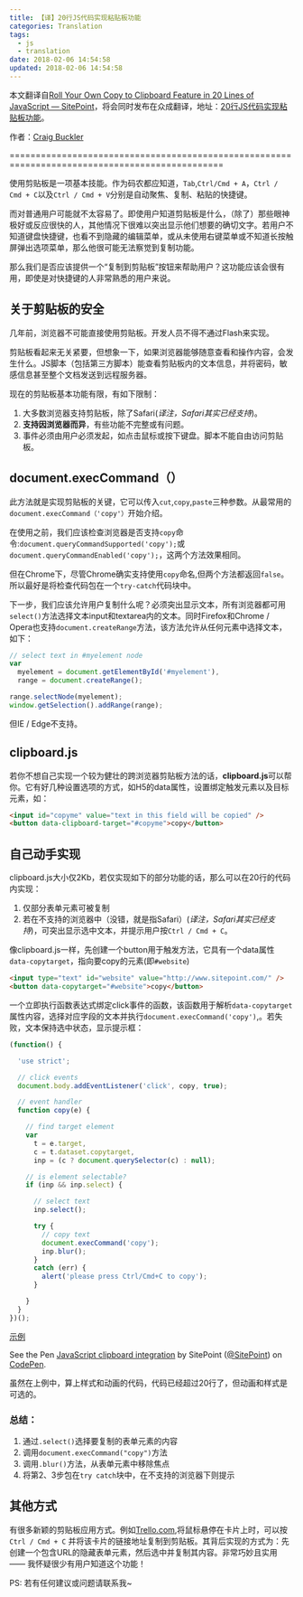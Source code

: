 ```yaml
---
title: 【译】20行JS代码实现粘贴板功能
categories: Translation
tags:
  - js
  - translation
date: 2018-02-06 14:54:58
updated: 2018-02-06 14:54:58
---
```



本文翻译自[Roll Your Own Copy to Clipboard Feature in 20 Lines of JavaScript — SitePoint](https://www.sitepoint.com/javascript-copy-to-clipboard/)，将会同时发布在众成翻译，地址：[20行JS代码实现粘贴板功能](http://zcfy.cc/article/roll-your-own-copy-to-clipboard-feature-in-20-lines-of-javascript-sitepoint)。

作者：[Craig Buckler](https://www.sitepoint.com/author/craig-buckler/)

===============================================================================================

使用剪贴板是一项基本技能。作为码农都应知道，`Tab`,`Ctrl/Cmd + A`，`Ctrl / Cmd + C`以及`Ctrl / Cmd + V`分别是自动聚焦、复制、粘贴的快捷键。

而对普通用户可能就不太容易了。即使用户知道剪贴板是什么，（除了）那些眼神极好或反应很快的人，其他情况下很难以突出显示他们想要的确切文字。若用户不知道键盘快捷键，也看不到隐藏的编辑菜单，或从未使用右键菜单或不知道长按触屏弹出选项菜单，那么他很可能无法察觉到复制功能。

那么我们是否应该提供一个“复制到剪贴板”按钮来帮助用户？这功能应该会很有用，即使是对快捷键的人非常熟悉的用户来说。

## 关于剪贴板的安全
几年前，浏览器不可能直接使用剪贴板。开发人员不得不通过Flash来实现。

剪贴板看起来无关紧要，但想象一下，如果浏览器能够随意查看和操作内容，会发生什么。JS脚本（包括第三方脚本）能查看剪贴板内的文本信息，并将密码，敏感信息甚至整个文档发送到远程服务器。

现在的剪贴板基本功能有限，有如下限制：
1. 大多数浏览器支持剪贴板，除了Safari(*译注，Safari其实已经支持*)。
2. **支持因浏览器而异**，有些功能不完整或有问题。
3. 事件必须由用户必须发起，如点击鼠标或按下键盘。脚本不能自由访问剪贴板。

## document.execCommand（）
此方法就是实现剪贴板的关键，它可以传入`cut`,`copy`,`paste`三种参数。从最常用的`document.execCommand（'copy'）`开始介绍。

在使用之前，我们应该检查浏览器是否支持`copy`命令:`document.queryCommandSupported('copy');`或`document.queryCommandEnabled('copy');`，这两个方法效果相同。

但在Chrome下，尽管Chrome确实支持使用`copy`命名,但两个方法都返回`false`。所以最好是将检查代码包在一个`try-catch`代码块中。

下一步，我们应该允许用户复制什么呢？必须突出显示文本，所有浏览器都可用`select()`方法选择文本input和textarea内的文本。同时Firefox和Chrome / Opera也支持`document.createRange`方法，该方法允许从任何元素中选择文本，如下：
```js
// select text in #myelement node
var
  myelement = document.getElementById('#myelement'),
  range = document.createRange();

range.selectNode(myelement);
window.getSelection().addRange(range);
```
但IE / Edge不支持。

## clipboard.js
若你不想自己实现一个较为健壮的跨浏览器剪贴板方法的话，**clipboard.js**可以帮你。它有好几种设置选项的方式，如H5的data属性，设置绑定触发元素以及目标元素，如：
```html
<input id="copyme" value="text in this field will be copied" />
<button data-clipboard-target="#copyme">copy</button>
```
## 自己动手实现
clipboard.js大小仅2Kb，若仅实现如下的部分功能的话，那么可以在20行的代码内实现：
1. 仅部分表单元素可被复制
2. 若在不支持的浏览器中（没错，就是指Safari）(*译注，Safari其实已经支持*)，可突出显示选中文本，并提示用户按`Ctrl / Cmd + C`。

像clipboard.js一样，先创建一个button用于触发方法，它具有一个data属性`data-copytarget`，指向要copy的元素(即`#website`)
```html
<input type="text" id="website" value="http://www.sitepoint.com/" />
<button data-copytarget="#website">copy</button>
```
一个立即执行函数表达式绑定click事件的函数，该函数用于解析`data-copytarget`属性内容，选择对应字段的文本并执行`document.execCommand('copy')`,。若失败，文本保持选中状态，显示提示框：
```js
(function() {

  'use strict';

  // click events
  document.body.addEventListener('click', copy, true);

  // event handler
  function copy(e) {

    // find target element
    var
      t = e.target,
      c = t.dataset.copytarget,
      inp = (c ? document.querySelector(c) : null);

    // is element selectable?
    if (inp && inp.select) {

      // select text
      inp.select();

      try {
        // copy text
        document.execCommand('copy');
        inp.blur();
      }
      catch (err) {
        alert('please press Ctrl/Cmd+C to copy');
      }

    }
  }
})();
```

[示例](https://codepen.io/SitePoint/pen/vNvEwE/)

<p data-height="265" data-theme-id="0" data-slug-hash="vNvEwE" data-default-tab="css,result" data-user="SitePoint" data-embed-version="2" data-pen-title="JavaScript clipboard integration" class="codepen">See the Pen <a href="https://codepen.io/SitePoint/pen/vNvEwE/">JavaScript clipboard integration</a> by SitePoint (<a href="https://codepen.io/SitePoint">@SitePoint</a>) on <a href="https://codepen.io">CodePen</a>.</p>
<script async src="https://production-assets.codepen.io/assets/embed/ei.js"></script>


虽然在上例中，算上样式和动画的代码，代码已经超过20行了，但动画和样式是可选的。

### 总结：
1. 通过`.select()`选择要复制的表单元素的内容
2. 调用`document.execCommand("copy")`方法
3. 调用`.blur()`方法，从表单元素中移除焦点
4. 将第2、3步包在`try catch`块中，在不支持的浏览器下则提示

## 其他方式
有很多新颖的剪贴板应用方式。例如[Trello.com](https://trello.com/),将鼠标悬停在卡片上时，可以按`Ctrl / Cmd + C` 并将该卡片的链接地址复制到剪贴板。其背后实现的方式为：先创建一个包含URL的隐藏表单元素，然后选中并复制其内容。非常巧妙且实用 —— 我怀疑很少有用户知道这个功能！

PS: 若有任何建议或问题请联系我~